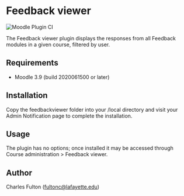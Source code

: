 Feedback viewer
============================

![Moodle Plugin CI](https://github.com/LafColITS/moodle-local_feedbackviewer/workflows/Moodle%20Plugin%20CI/badge.svg)

The Feedback viewer plugin displays the responses from all Feedback modules in a given course, filtered by user.

Requirements
------------
- Moodle 3.9 (build 2020061500 or later)

Installation
------------
Copy the feedbackviewer folder into your /local directory and visit your Admin Notification page to complete the installation.

Usage
-----
The plugin has no options; once installed it may be accessed through Course administration > Feedback viewer.

Author
-----
Charles Fulton (fultonc@lafayette.edu)
